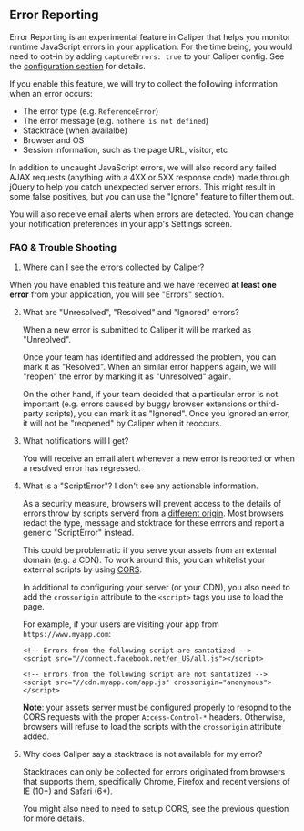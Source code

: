 ## Error Reporting

Error Reporting is an experimental feature in Caliper that helps you monitor
runtime JavaScript errors in your application. For the time being, you would
need to opt-in by adding `captureErrors: true` to your Caliper config. See the
[configuration section](/configuration.html) for details.

If you enable this feature, we will try to collect the following information
when an error occurs:

* The error type (e.g. `ReferenceError`)
* The error message (e.g. `nothere is not defined`)
* Stacktrace (when availalbe)
* Browser and OS
* Session information, such as the page URL, visitor, etc

In addition to uncaught JavaScript errors, we will also record any failed AJAX
requests (anything with a 4XX or 5XX response code) made through jQuery to help
you catch unexpected server errors. This might result in some false positives,
but you can use the "Ignore" feature to filter them out.

You will also receive email alerts when errors are detected. You can change your
notification preferences in your app's Settings screen.

### FAQ & Trouble Shooting

1. Where can I see the errors collected by Caliper?

  When you have enabled this feature and we have received **at least one
  error** from your application, you will see "Errors" section.

2. What are "Unresolved", "Resolved" and "Ignored" errors?

   When a new error is submitted to Caliper it will be marked as "Unreolved".

   Once your team has identified and addressed the problem, you can mark it as
   "Resolved". When an similar error happens again, we will "reopen" the error
   by marking it as "Unresolved" again.

   On the other hand, if your team decided that a particular error is not
   important (e.g. errors caused by buggy browser extensions or third-party
   scripts), you can mark it as "Ignored". Once you ignored an error, it will
   not be "reopened" by Caliper when it reoccurs.

3. What notifications will I get?

   You will receive an email alert whenever a new error is reported or when a
   resolved error has regressed.

4. What is a "ScriptError"? I don't see any actionable information.

   As a security measure, browsers will prevent access to the details of errors
   throw by scripts serverd from a [different origin](http://en.wikipedia.org/wiki/Same-origin_policy).
   Most browsers redact the type, message and stcktrace for these errrors and
   report a generic "ScriptError" instead.

   This could be problematic if you serve your assets from an extenral domain
   (e.g. a CDN). To work around this, you can whitelist your external scripts
   by using [CORS](https://developer.mozilla.org/en/docs/HTTP/Access_control_CORS).

   In additional to configuring your server (or your CDN), you also need to add
   the `crossorigin` attribute to the `<script>` tags you use to load the page.

   For example, if your users are visiting your app from `https://www.myapp.com`:

   ```
   <!-- Errors from the following script are santatized -->
   <script src="//connect.facebook.net/en_US/all.js"></script>
   
   <!-- Errors from the following script are not santatized -->
   <script src="//cdn.myapp.com/app.js" crossorigin="anonymous"></script>
   ```

   **Note**: your assets server must be configured properly to resopnd to the
   CORS requests with the proper `Access-Control-*` headers. Otherwise,
   browsers will refuse to load the scripts with the `crossorigin` attribute
   added.

5. Why does Caliper say a stacktrace is not available for my error?

   Stacktraces can only be collected for errors originated from browsers that
   supports them, specifically Chrome, Firefox and recent versions of IE (10+)
   and Safari (6+).

   You might also need to need to setup CORS, see the previous question for
   more details.